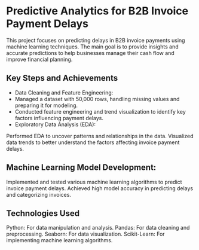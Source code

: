 # Predictive Analytics for B2B Invoice Payment Delays
This project focuses on predicting delays in B2B invoice payments using machine learning techniques. The main goal is to provide insights and accurate predictions to help businesses manage their cash flow and improve financial planning.

## Key Steps and Achievements
- Data Cleaning and Feature Engineering:
- Managed a dataset with 50,000 rows, handling missing values and preparing it for modeling.
- Conducted feature engineering and trend visualization to identify key factors influencing payment delays.
- Exploratory Data Analysis (EDA):

Performed EDA to uncover patterns and relationships in the data.
Visualized data trends to better understand the factors affecting invoice payment delays.

## Machine Learning Model Development:

Implemented and tested various machine learning algorithms to predict invoice payment delays.
Achieved high model accuracy in predicting delays and categorizing invoices.

## Technologies Used
Python: For data manipulation and analysis.
Pandas: For data cleaning and preprocessing.
Seaborn: For data visualization.
Scikit-Learn: For implementing machine learning algorithms.
